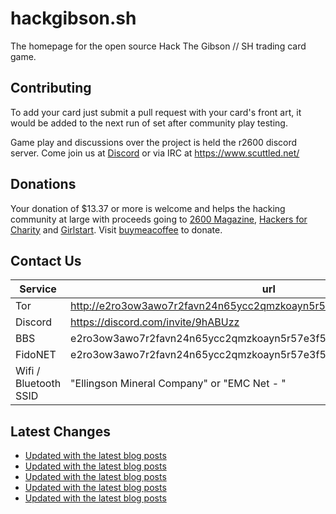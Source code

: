 # hackgibson.sh
The homepage for the open source Hack The Gibson // SH trading card game.


## Contributing

To add your card just submit a pull request with your card's front art, it would be added to the next run of set after community play testing.

Game play and discussions over the project is held the r2600 discord server. Come join us at [Discord](https://discord.com/invite/9hABUzz) or via IRC at https://www.scuttled.net/


## Donations

Your donation of $13.37 or more is welcome and helps the hacking community at large with proceeds going to [2600 Magazine](https://2600.com/), [Hackers for Charity](https://hackersforcharity.org) and [Girlstart](https://girlstart.org).  Visit [buymeacoffee](https://www.buymeacoffee.com/hackgibson.sh) to donate.


## Contact Us

Service | url
-|-
Tor | http://e2ro3ow3awo7r2favn24n65ycc2qmzkoayn5r57e3f56nvjwdcgg32ad.onion
Discord | https://discord.com/invite/9hABUzz
BBS | e2ro3ow3awo7r2favn24n65ycc2qmzkoayn5r57e3f56nvjwdcgg32ad.onion:23
FidoNET | e2ro3ow3awo7r2favn24n65ycc2qmzkoayn5r57e3f56nvjwdcgg32ad.onion:24554
Wifi / Bluetooth SSID | "Ellingson Mineral Company" or "EMC Net - <fidonet address>"

## Latest Changes
<!-- BLOG-POST-LIST:START -->
- [Updated with the latest blog posts](https://github.com/DFW2600/hackgibson.sh/commit/57b4b7675b37ccdfb089c938cacca2f255f9d391)
- [Updated with the latest blog posts](https://github.com/DFW2600/hackgibson.sh/commit/0a682e4566893501207bb8b38f911f277e8d481a)
- [Updated with the latest blog posts](https://github.com/DFW2600/hackgibson.sh/commit/1c4f494ccbdaff33a6048cf5a31fb11998e8bb6b)
- [Updated with the latest blog posts](https://github.com/DFW2600/hackgibson.sh/commit/447a26810b951f03a1f4bb604dcbbde6ded07251)
- [Updated with the latest blog posts](https://github.com/DFW2600/hackgibson.sh/commit/beba4efa53aa522a218dcf9c92959a9d57b65f4f)
<!-- BLOG-POST-LIST:END -->

